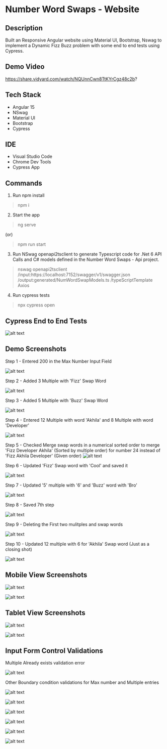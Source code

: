 # Number Word Swaps - Website

## Description
Built an Responsive Angular website using Material UI, Bootstrap, Nswag to implement a Dynamic Fizz Buzz problem with some end to end tests using Cypress.

## Demo Video

https://share.vidyard.com/watch/NQUnnCwn8TtKYrCgz48c2b? 

## Tech Stack
- Angular 15
- NSwag
- Material UI
- Bootstrap
- Cypress

## IDE
- Visual Studio Code
- Chrome Dev Tools
- Cypress App

## Commands

1. Run npm install

> npm i

2. Start the app

> ng serve

(or)

> npm run start

3. Run NSwag openapi2tsclient to generate Typescript code for .Net 6 API Calls and C# models defined in the Number Word Swaps - Api project.

> nswag openapi2tsclient /input:https://localhost:7152/swagger/v1/swagger.json /output:generated/NumWordSwapModels.ts /typeScriptTemplate Axios

4. Run cypress tests

> npx cypress open

## Cypress End to End Tests
![alt text](/images/cypress-e2e-tests-ran-successfully.png)

## Demo Screenshots
Step 1 - Entered 200 in the Max Number Input Field

![alt text](/images/Step%201%20-%20Entered%20200.png)

Step 2 - Added 3 Multiple with 'Fizz' Swap Word

![alt text](/images/Step%202%20-%20Entered%20Fizz%20for%203.png)

Step 3 - Added 5 Multiple with 'Buzz' Swap Word

![alt text](/images/Step%203%20-%20Entered%20Buzz%20for%205.png)

Step 4 - Entered 12 Multiple with word 'Akhila' and 8 Multiple with word 'Developer'

![alt text](/images/Step%204%20-%20Entered%20Akhila%20for%2012%20And%20Developer%20for%208.png)


Step 5 - Checked Merge swap words in a numerical sorted order to merge 'Fizz Developer Akhila' (Sorted by multiple order) for number 24 instead of 'Fizz Akhila Developer' (Given order)
![alt text](/images/Step%205%20-%20Selected%20Sorted%20Order%20Checkbox.png)

Step 6 - Updated 'Fizz' Swap word with 'Cool' and saved it

![alt text](/images/Step%206%20-%20Updated%20Fizz%20with%20Cool%20for%203.png)

Step 7 - Updated '5' multiple with '6' and 'Buzz' word with 'Bro'

![alt text](/images/Step%207%20-%20Updated%205%20multiple%20with%206%20and%20Buzz%20with%20Bro%20at%20a%20time%20and%20save%20.png)

Step 8 - Saved 7th step

![alt text](/images/Step%208%20-%20After%20saving.png)

Step 9 - Deleting the First two mulitples and swap words 

![alt text](/images/Step%209%20-%20Delete%20first%20two%20multiples.png)

Step 10 - Updated 12 multiple with 6 for 'Akhila' Swap word (Just as a closing shot)

![alt text](/images/Step%2010%20-%20Updated%2012%20with%206%20for%20Akhila%20swap%20word.png)

## Mobile View Screenshots

![alt text](/images/Iphone12Pro-view%201.png)

![alt text](/images/Iphone12Pro-view%202.png)

## Tablet View Screenshots

![alt text](/images/Ipad%20View.png)

![alt text](/images/Surface%20Pro%20View.png)

## Input Form Control Validations

Multiple Already exists validation error

![alt text](images/Multiple%20already%20exists%20-%20validation.png)

Other Boundary condition validations for Max number and Multiple entries

![alt text](/images/Maxnumber%20-%20validation%20of%20minimum%20number.png)

![alt text](/images/Maxnumber%20-%20validation%20of%20maximum%20number.png)

![alt text](/images/Add%20Multiple%20-%20validation%20of%20minimum%20number.png)

![alt text](/images/Add%20Multiple%20-%20validation%20of%20maximum%20number.png)

![alt text](/images/Edit%20Multiple%20-%20validation%20of%20minimum%20number.png)

![alt text](/images/Add%20Multiple%20-%20validation%20of%20maximum%20number.png)